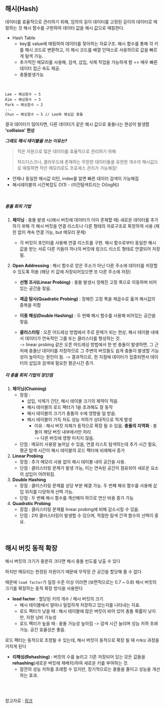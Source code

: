 ## 해시(Hash)

데이터를 효율적으로 관리하기 위해, 임의의 길이 데이터를 고정된 길이의 데이터로 매핑하는 것
해시 함수를 구현하여 데이터 값을 해시 값으로 매핑한다.

- Hash Table
   - key를 value에 매핑하여 데이터를 젖아하는 자료구조. 해시 함수를 통해 각 키를 해시 코드로 변환하고, 이 해시 코드를 배열 인덱스로 사용하므로 값을 빠르게 탐색 가능.
   - 추가적인 메모리를 사용해, 검색, 삽입, 삭제 작업을 가능하게 함 => 매우 빠른 데이터 접근 속도 제공.
   - 충돌발생가능
<br>

```
Lee → 해싱함수 → 5
Kim → 해싱함수 → 3
Park → 해싱함수 → 2
...
Chun → 해싱함수 → 5 // Lee와 해싱값 충돌
```

결국 데이터가 많아지면, 다른 데이터가 같은 해시 값으로 충돌나는 현상이 발생함 **'collision' 현상**

**_그래도 해시 테이블을 쓰는 이유는?_**

> 적은 자원으로 많은 데이터를 효율적으로 관리하기 위해
>
> 하드디스크나, 클라우드에 존재하는 무한한 데이터들을 유한한 개수의 해시값으로 매핑하면 작은 메모리로도 프로세스 관리가 가능해짐!

- 언제나 동일한 해시값 리턴, index를 알면 빠른 데이터 검색이 가능해짐
- 해시테이블의 시간복잡도 O(1) - (이진탐색트리는 O(logN))

<br>

##### 충돌 회피 기법

1. **체이닝** : 충돌 발생 시(해시 버킷에 데이터가 이미 존재할 때) 새로운 데이터를 추가하기 위해 각 해시 버킷을 연결 리스트나 다른 형태의 자료구조로 확장하여 사용
   (제한 없이 계속 연결 가능, but 메모리 문제)
   - 각 버킷이 포인터를 사용해 연결 리스트를 구현. 해시 함수로부터 동일한 해시 값을 받는 서로 다른 키들이 하나의 버킷에 링크드 리스트 형태로 연결되어 저장됨.

3. **Open Addressing** : 해시 함수로 얻은 주소가 아닌 다른 주소에 데이터를 저장할 수 있도록 허용 (해당 키 값에 저장되어있으면 또 다른 주소에 저장)
   - **선형 조사(Linear Probing)** : 충돌 발생시 정해진 고정 폭으로 이동하며 비어있는 공간을 찾음.
   - **제곱 탐사(Quadratic Probing)** : 정해진 고정 폭을 제곱수로 옮겨 해시값의 중복을 피함
   - **이중 해싱(Double Hashing)** : 두 번째 해시 함수를 사용해 비어있는 공간을 찾음.
     
   - **클러스터링** : 오픈 어드레싱 방법에서 주로 문제가 되는 현상, 해시 테이블 내에서 데이터가 연속적인 그룹 또는 클러스터를 형성하는 것.  
      -> linear probing 같은 오픈 어드레싱 방법에서 한 번 충돌이 발생하면, 그 근처에 충돌난 데이터를 저장하므로 그 주변의 버킷들도 쉽게 충돌이 발생할 가능성이 높아지는 원인이 됨.
      -> 결과적으로, 한 지점에 데이터가 집중되면서 데이터의 삽입과 검색에 필요한 평균시간 증가.

##### 각 충돌 회피 기법의 장단점
1. **체이닝(Chaining)**
   - 장점 :
      - 삽입, 삭제가 간단, 해시 테이블 크기의 제약이 적음.
      - 해시 테이블의 로드 팩터가 1을 초과해도 잘 동작
      - 해시 테이블의 크기가 충돌의 수에 영향을 덜 받음.
      - 해시 테이블이 가득 차도 성능 저하가 상대적으로 적게 발생
         - 이유 : 해시 버킷 자체가 동적으로 확장 될 수 있음. **충돌의 지역화** : 충돌이 해당 버킷 내부에서만 처리  
            -> 다른 버킷에 영향 미치지 않음.
   - 단점 : 메모리 사용량 늘어날 수 있음, 연결 리스트 탐색하는데 추가 시간 필요, 평균 탐색 시간이 해시 테이블의 로드 팩터에 비례해서 증가
2. **Linear Probing**
   - 장점 : 추가 메모리 사용 없이 해시 테이블 내의 공간을 사용.
   - 단점 : 클러스터링 문제가 발생 가능, 이는 연속된 공간이 점유되어 새로운 요소의 삽입이 어려워짐.
2. **Double Hashing**
   - 장점 : 클러스터링 문제를 상당 부분 해결 가능. 두 번째 해쉬 함수를 사용해 삽입 위치를 다양하게 선택 가능.
   - 단점 : 두 번째 해시 함수를 계산해야 하므로 연산 비용 증가 가능
3. **Quadratic Probing**
   - 장점 : 클러스터링 문제를 linear probing에 비해 감소시킬 수 있음.
   - 단점 : 2차 클러스터링이 발생할 수 있으며, 적절한 탐색 간격 함수의 선택이 중요.

<br>

## 해시 버킷 동적 확장

해시 버킷의 크기가 충분히 크다면 해시 충돌 빈도를 낮출 수 있다

하지만 메모리는 한정된 자원이기 때문에 무작정 큰 공간을 할당해 줄 수 없다

때문에 `load factor`가 일정 수준 이상 이라면 (보편적으로는 0.7 ~ 0.8) 해시 버킷의 크기를 확장하는 동적 확장 방식을 사용한다

- **load factor** : 할당된 키의 개수 / 해시 버킷의 크기
     - 해시 테이블에서 얼마나 밀집하게 저장하고 있는지를 나타내는 지표.
     - 로드 팩터가 낮을 때 : 해시 테이블에 많은 버킷이 비어 있어 충돌 확률이 낮지만, 자원 낭비 가능성
     - 로드 팩터가 높을 때 : 충돌 가능성 높아짐 -> 검색 시간 늘리며 성능 저하 초래 가능. 공간 효율성은 좋음.

로드 팩터는 동적으로 조정될 수 있는데, 해시 버킷이 동적으로 확장 될 때 `리해싱` 과정을 거치게 된다

- **리해싱(Rehashing)** : 버킷의 수를 늘리고 기존 저장되어 있는 모든 값들을 **rehashing**(새로운 버킷에 재배치)하여 새로운 키를 부여하는 것.
   - 잠깐의 성능 저하를 초래할 수 있지만, 장기적으로는 충돌을 줄이고 성능을 개선하는 효과.

<br>

<br>

참고자료 : [링크](https://ratsgo.github.io/data%20structure&algorithm/2017/10/25/hash/)
